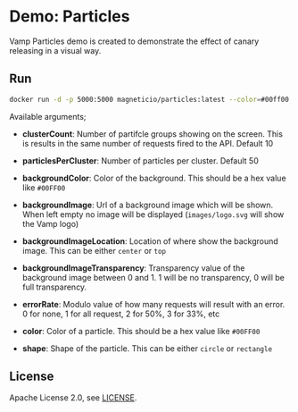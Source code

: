 # Demo: Particles

Vamp Particles demo is created to demonstrate the effect of canary releasing in a visual way.

## Run

```sh
docker run -d -p 5000:5000 magneticio/particles:latest --color=#00ff00 --errorRate=2
```

Available arguments;

- **clusterCount**: Number of partifcle groups showing on the screen. This is results in the same number of requests fired to the API. Default 10
- **particlesPerCluster**: Number of particles per cluster. Default 50
- **backgroundColor**: Color of the background. This should be a hex value like `#00FF00`
- **backgroundImage**: Url of a background image which will be shown. When left empty no image will be displayed (`images/logo.svg` will show the Vamp logo)
- **backgroundImageLocation**: Location of where show the background image. This can be either `center` or `top`
- **backgroundImageTransparency**: Transparency value of the background image between 0 and 1. 1 will be no transparency, 0 will be full transparency.
- **errorRate**: Modulo value of how many requests will result with an error. 0 for none, 1 for all request, 2 for 50%, 3 for 33%, etc

- **color**: Color of a particle. This should be a hex value like `#00FF00`
- **shape**: Shape of the particle. This can be either `circle` or `rectangle`

## License

Apache License 2.0, see [LICENSE](LICENSE).
